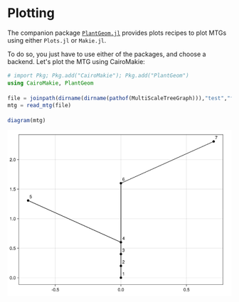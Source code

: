 # Plotting

The companion package [`PlantGeom.jl`](https://github.com/VEZY/PlantGeom.jl) provides plots recipes to plot MTGs using either `Plots.jl` or `Makie.jl`.

To do so, you just have to use either of the packages, and choose a backend. Let's plot the MTG using CairoMakie:

```julia
# import Pkg; Pkg.add("CairoMakie"); Pkg.add("PlantGeom")
using CairoMakie, PlantGeom

file = joinpath(dirname(dirname(pathof(MultiScaleTreeGraph))),"test","files","simple_plant.mtg")
mtg = read_mtg(file)

diagram(mtg)
```

![A diagram of the MTG](../www/PlantGeom_diagram.png)